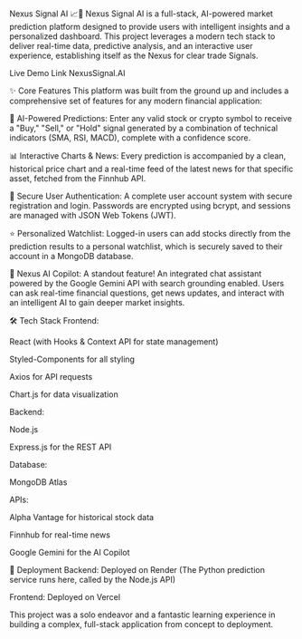 Nexus Signal AI 📈🤖
Nexus Signal AI is a full-stack, AI-powered market prediction platform designed to provide users with intelligent insights and a personalized dashboard. This project leverages a modern tech stack to deliver real-time data, predictive analysis, and an interactive user experience, establishing itself as the Nexus for clear trade Signals.

Live Demo Link NexusSignal.AI

✨ Core Features
This platform was built from the ground up and includes a comprehensive set of features for any modern financial application:

🧠 AI-Powered Predictions: Enter any valid stock or crypto symbol to receive a "Buy," "Sell," or "Hold" signal generated by a combination of technical indicators (SMA, RSI, MACD), complete with a confidence score.

📊 Interactive Charts & News: Every prediction is accompanied by a clean, historical price chart and a real-time feed of the latest news for that specific asset, fetched from the Finnhub API.

🔐 Secure User Authentication: A complete user account system with secure registration and login. Passwords are encrypted using bcrypt, and sessions are managed with JSON Web Tokens (JWT).

⭐ Personalized Watchlist: Logged-in users can add stocks directly from the prediction results to a personal watchlist, which is securely saved to their account in a MongoDB database.

🚀 Nexus AI Copilot: A standout feature! An integrated chat assistant powered by the Google Gemini API with search grounding enabled. Users can ask real-time financial questions, get news updates, and interact with an intelligent AI to gain deeper market insights.

🛠️ Tech Stack
Frontend:

React (with Hooks & Context API for state management)

Styled-Components for all styling

Axios for API requests

Chart.js for data visualization

Backend:

Node.js

Express.js for the REST API

Database:

MongoDB Atlas

APIs:

Alpha Vantage for historical stock data

Finnhub for real-time news

Google Gemini for the AI Copilot

🚀 Deployment
Backend: Deployed on Render (The Python prediction service runs here, called by the Node.js API)

Frontend: Deployed on Vercel

This project was a solo endeavor and a fantastic learning experience in building a complex, full-stack application from concept to deployment.
